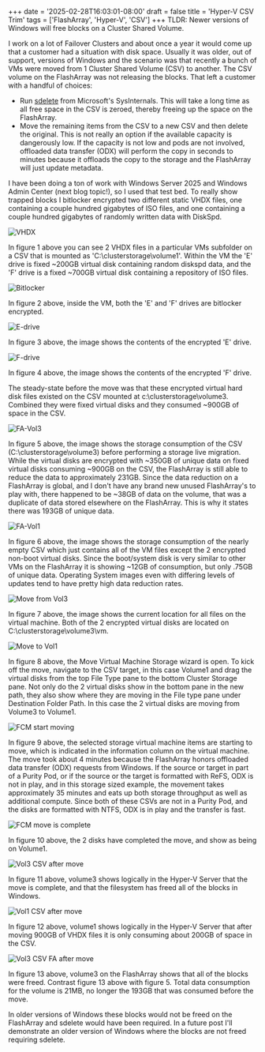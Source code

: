 +++
date = '2025-02-28T16:03:01-08:00'
draft = false
title = 'Hyper-V CSV Trim'
tags = ['FlashArray', 'Hyper-V', 'CSV']
+++
TLDR: Newer versions of Windows will free blocks on a Cluster Shared Volume.

I work on a lot of Failover Clusters and about once a year it would come up that a customer had a situation with disk space. Usually it was older, out of support, versions of Windows and the scenario was that recently a bunch of VMs were moved from 1 Cluster Shared Volume (CSV) to another. The CSV volume on the FlashArray was not releasing the blocks. That left a customer with a handful of choices:
* Run [sdelete](https://learn.microsoft.com/en-us/sysinternals/downloads/sdelete "sdelete") from Microsoft's SysInternals. This will take a long time as all free space in the CSV is zeroed, thereby freeing up the space on the FlashArray.
* Move the remaining items from the CSV to a new CSV and then delete the original. This is not really an option if the available capacity is dangerously low. If the capacity is not low and pods are not involved, offloaded data transfer (ODX) will perform the copy in seconds to minutes because it offloads the copy to the storage and the FlashArray will just update metadata.

I have been doing a ton of work with Windows Server 2025 and Windows Admin Center (next blog topic!), so I used that test bed. To really show trapped blocks I bitlocker encrypted two different static VHDX files, one containing a couple hundred gigabytes of ISO files, and one containing a couple hundred gigabytes of randomly written data with DiskSpd.

![VHDX](fixedvhdxsize.jpg)

In figure 1 above you can see 2 VHDX files in a particular VMs subfolder on a CSV that is mounted as 'C:\clusterstorage\volume1'. Within the VM the 'E' drive is fixed ~200GB virtual disk containing random diskspd data, and the 'F' drive is a fixed ~700GB virtual disk containing a repository of ISO files.

![Bitlocker](bitlockeron.jpg)

In figure 2 above, inside the VM, both the 'E' and 'F' drives are bitlocker encrypted.


![E-drive](diskspdrandomwrite.jpg)

In figure 3 above, the image shows the contents of the encrypted 'E' drive.


![F-drive](isorepo.jpg)

In figure 4 above, the image shows the contents of the encrypted 'F' drive.


The steady-state before the move was that these encrypted virtual hard disk files existed on the CSV mounted at c:\clusterstorage\volume3. Combined they were fixed virtual disks and they consumed ~900GB of space in the CSV.

![FA-Vol3](beforemovefromvol3fa.jpg)

In figure 5 above, the image shows the storage consumption of the CSV (C:\clusterstorage\volume3) before performing a storage live migration. While the virtual disks are encrypted with ~350GB of unique data on fixed virtual disks consuming ~900GB on the CSV, the FlashArray is still able to reduce the data to approximately 231GB. Since the data reduction on a FlashArray is global, and I don't have any brand new unused FlashArray's to play with, there happened to be ~38GB of data on the volume, that was a duplicate of data stored elsewhere on the FlashArray. This is why it states there was 193GB of unique data.



![FA-Vol1](beforemovetovol1fa.jpg)

In figure 6 above, the image shows the storage consumption of the nearly empty CSV which just contains all of the VM files except the 2 encrypted non-boot virtual disks. Since the boot/system disk is very similar to other VMs on the FlashArray it is showing ~12GB of consumption, but only .75GB of unique data. Operating System images even with differing levels of updates tend to have pretty high data reduction rates.




![Move from Vol3](movefromvol3.jpg)

In figure 7 above, the image shows the current location for all files on the virtual machine. Both of the 2 encrypted virtual disks are located on C:\clusterstorage\volume3\vm.

![Move to  Vol1](movetovol1.jpg)

In figure 8 above, the Move Virtual Machine Storage wizard is open. To kick off the move, navigate to the CSV target, in this case Volume1 and drag the virtual disks from the top File Type pane to the bottom Cluster Storage pane. Not only do the 2 virtual disks show in the bottom pane in the new path, they also show where they are moving in the File type pane under Destination Folder Path. In this case the 2 virtual disks are moving from Volume3 to Volume1.

![FCM start moving](fcm-startingmovetext.jpg)

In figure 9 above, the selected storage virtual machine items are starting to move, which is indicated in the information column on the virtual machine. The move took about 4 minutes because the FlashArray honors offloaded data transfer (ODX) requests from Windows. If the source or target in part of a Purity Pod, or if the source or the target is formatted with ReFS, ODX is not in play, and in this storage sized example, the movement takes approximately 35 minutes and eats up both storage throughput as well as additional compute. Since both of these CSVs are not in a Purity Pod, and the disks are formatted with NTFS, ODX is in play and the transfer is fast.


![FCM move is complete](fcm-allmovedtovol1.jpg)

In figure 10 above, the 2 disks have completed the move, and show as being on Volume1.



![Vol3 CSV after move](vol3lunaftermove.jpg)

In figure 11 above, volume3 shows logically in the Hyper-V Server that the move is complete, and that the filesystem has freed all of the blocks in Windows.

![Vol1 CSV after move](vol1lunaftermove.jpg)

In figure 12 above, volume1 shows logically in the Hyper-V Server that after moving 900GB of VHDX files it is only consuming about 200GB of space in the CSV.


![Vol3 CSV FA after move](aftermovefromvol3fa.jpg)

In figure 13 above, volume3 on the FlashArray shows that all of the blocks were freed. Contrast figure 13 above with figure 5. Total data consumption for the volume is 21MB, no longer the 193GB that was consumed before the move.

In older versions of Windows these blocks would not be freed on the FlashArray and sdelete would have been required. In a future post I'll demonstrate an older version of Windows where the blocks are not freed requiring sdelete.